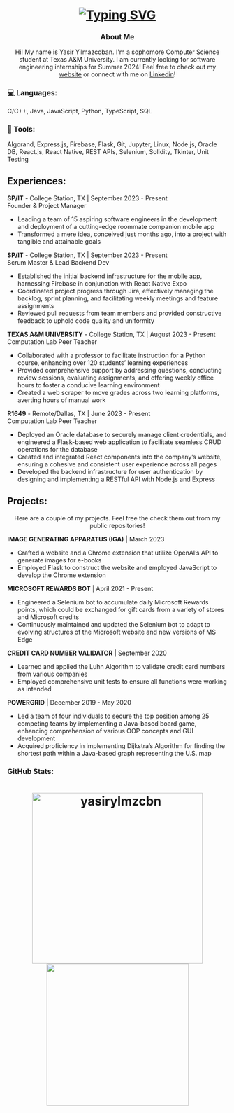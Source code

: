 <h1 align="center">
  <a href="https://git.io/typing-svg"><img src="https://readme-typing-svg.demolab.com?font=Fira+Code&pause=1000&color=000000&background=FFFFFF&center=true&vCenter=true&width=435&lines=Hello+There!;This+is+Yasir+Yilmazcoban...;Nice+to+meet+you..." alt="Typing SVG" /></a>
  <h3 align="center">About Me</h3>
  <p align="center">Hi! My name is Yasir Yilmazcoban. I'm a sophomore Computer Science student at Texas A&M University. I am currently looking for software engineering internships for Summer 2024! Feel free to check out my <a href="https://yasiryc.me">website</a> or connect with me on <a href="https://www.linkedin.com/in/yasir-yilmazcoban">Linkedin</a>!</p>
</h1>

### 💻 Languages:
C/C++, Java, JavaScript, Python, TypeScript, SQL
### 🔨 Tools:
Algorand, Express.js, Firebase, Flask, Git, Jupyter, Linux, Node.js, Oracle DB, React.js, React
Native, REST APIs, Selenium, Solidity, Tkinter, Unit Testing

## Experiences:
**SP/IT** - College Station, TX | September 2023 - Present <br>
Founder & Project Manager
  * Leading a team of 15 aspiring software engineers in the development and deployment of a cutting-edge
roommate companion mobile app
  * Transformed a mere idea, conceived just months ago, into a project with tangible and attainable goals

**SP/IT** - College Station, TX | September 2023 - Present <br>
Scrum Master & Lead Backend Dev
  * Established the initial backend infrastructure for the mobile app, harnessing Firebase in conjunction
with React Native Expo
  * Coordinated project progress through Jira, effectively managing the backlog, sprint planning, and
facilitating weekly meetings and feature assignments
  * Reviewed pull requests from team members and provided constructive feedback to uphold code quality
and uniformity

**TEXAS A&M UNIVERSITY** - College Station, TX | August 2023 - Present <br>
Computation Lab Peer Teacher
  * Collaborated with a professor to facilitate instruction for a Python course, enhancing over 120 students’
learning experiences
  * Provided comprehensive support by addressing questions, conducting review sessions, evaluating assignments, and offering weekly office hours to foster a conducive learning environment
  * Created a web scraper to move grades across two learning platforms, averting hours of manual work

**R1649** - Remote/Dallas, TX | June 2023 - Present <br>
Computation Lab Peer Teacher
  * Deployed an Oracle database to securely manage client credentials, and engineered a Flask-based web
application to facilitate seamless CRUD operations for the database
  * Created and integrated React components into the company’s website, ensuring a cohesive and consistent user experience across all pages
  * Developed the backend infrastructure for user authentication by designing and implementing a RESTful
API with Node.js and Express

## Projects:
<p align="center">
  Here are a couple of my projects. Feel free the check them out from my public repositories!
</p>

**IMAGE GENERATING APPARATUS (IGA)** | March 2023
  * Crafted a website and a Chrome extension that utilize OpenAI’s API to generate images for e-books
  * Employed Flask to construct the website and employed JavaScript to develop the Chrome extension

**MICROSOFT REWARDS BOT** | April 2021 - Present
  * Engineered a Selenium bot to accumulate daily Microsoft Rewards points, which could be exchanged
for gift cards from a variety of stores and Microsoft credits
  * Continuously maintained and updated the Selenium bot to adapt to evolving structures of the Microsoft
website and new versions of MS Edge

**CREDIT CARD NUMBER VALIDATOR** | September 2020
  * Learned and applied the Luhn Algorithm to validate credit card numbers from various companies
  * Employed comprehensive unit tests to ensure all functions were working as intended

**POWERGRID** | December 2019 - May 2020
  * Led a team of four individuals to secure the top position among 25 competing teams by implementing
a Java-based board game, enhancing comprehension of various OOP concepts and GUI development
  * Acquired proficiency in implementing Dijkstra’s Algorithm for finding the shortest path within a Java-based graph representing the U.S. map


### GitHub Stats:
<h1 align="center">
<a href="https://github.com/denvercoder1/github-readme-streak-stats" title="Go to Source">
   <img align="center" width=390 src="https://github-readme-streak-stats.herokuapp.com/?user=yasirylmzcbn&theme=graywhite&hide_border=true" alt="yasirylmzcbn" />
</a>
<a href="https://github.com/anuraghazra/github-readme-stats">
      <img width=325 align="center" src="https://github-readme-stats.vercel.app/api/top-langs/?username=yasirylmzcbn&theme=graywhite&hide_border=true" />
</a>
</h1>
